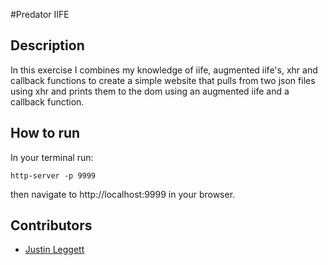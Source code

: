 #Predator IIFE



## Description
In this exercise I combines my knowledge of iife, augmented iife's, xhr and callback functions to create a simple website that pulls from two json files using xhr and prints them to the dom using an augmented iife and a callback function.

## How to run
In your terminal run:
```
http-server -p 9999
```
then navigate to http://localhost:9999 in your browser.

## Contributors
- [Justin Leggett](https://github.com/justinal64)